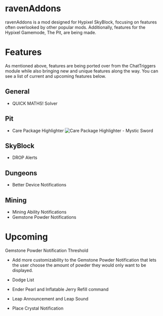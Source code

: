 # ravenAddons

ravenAddons is a mod designed for Hypixel SkyBlock, focusing on features often overlooked by other popular mods. Additionally, features for the Hypixel Gamemode, The Pit, are being made.

# Features

As mentioned above, features are being ported over from the ChatTriggers module while also bringing new and unique features along the way. You can see a list of current and upcoming features below.

## General
- QUICK MATHS! Solver

## Pit
- Care Package Highlighter
![Care Package Highlighter - Mystic Sword](https://cdn.modrinth.com/data/cached_images/a9e81c7528013f61bdd4829f40ddf3e67775f4c9.png)

## SkyBlock
- DROP Alerts

## Dungeons
- Better Device Notifications

## Mining
- Mining Ability Notifications
- Gemstone Powder Notifications

# Upcoming

Gemstone Powder Notification Threshold
- Add more customizability to the Gemstone Powder Notification that lets the user choose the amount of powder they would only want to be displayed.

- Dodge List

- Ender Pearl and Inflatable Jerry Refill command

- Leap Announcement and Leap Sound

- Place Crystal Notification
